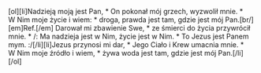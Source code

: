 [ol][li]Nadzieją moją jest Pan, * On pokonał mój grzech, wyzwolił mnie. * W Nim moje życie i wiem: * droga, prawda jest tam, gdzie jest mój Pan.[br/][em]Ref.[/em] Darował mi zbawienie Swe, * ze śmierci do życia przywrócił mnie. * /: Ma nadzieja jest w Nim, życie jest w Nim. * To Jezus jest Panem mym. :/[/li][li]Jezus przynosi mi dar, * Jego Ciało i Krew umacnia mnie. * W Nim moje źródło i wiem, * żywa woda jest tam, gdzie jest mój Pan.[/li][/ol]